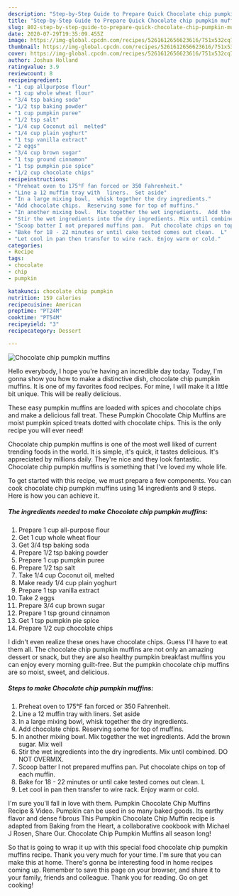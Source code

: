 ```yaml
---
description: "Step-by-Step Guide to Prepare Quick Chocolate chip pumpkin muffins"
title: "Step-by-Step Guide to Prepare Quick Chocolate chip pumpkin muffins"
slug: 802-step-by-step-guide-to-prepare-quick-chocolate-chip-pumpkin-muffins
date: 2020-07-29T19:35:09.455Z
image: https://img-global.cpcdn.com/recipes/5261612656623616/751x532cq70/chocolate-chip-pumpkin-muffins-recipe-main-photo.jpg
thumbnail: https://img-global.cpcdn.com/recipes/5261612656623616/751x532cq70/chocolate-chip-pumpkin-muffins-recipe-main-photo.jpg
cover: https://img-global.cpcdn.com/recipes/5261612656623616/751x532cq70/chocolate-chip-pumpkin-muffins-recipe-main-photo.jpg
author: Joshua Holland
ratingvalue: 3.9
reviewcount: 8
recipeingredient:
- "1 cup allpurpose flour"
- "1 cup whole wheat flour"
- "3/4 tsp baking soda"
- "1/2 tsp baking powder"
- "1 cup pumpkin puree"
- "1/2 tsp salt"
- "1/4 cup Coconut oil  melted"
- "1/4 cup plain yoghurt"
- "1 tsp vanilla extract"
- "2 eggs"
- "3/4 cup brown sugar"
- "1 tsp ground cinnamon"
- "1 tsp pumpkin pie spice"
- "1/2 cup chocolate chips"
recipeinstructions:
- "Preheat oven to 175°F fan forced or 350 Fahrenheit."
- "Line a 12 muffin tray with  liners.  Set aside"
- "In a large mixing bowl,  whisk together the dry ingredients."
- "Add chocolate chips.  Reserving some for top of muffins."
- "In another mixing bowl.  Mix together the wet ingredients.  Add the brown sugar. Mix well"
- "Stir the wet ingredients into the dry ingredients. Mix until combined.  DO NOT OVERMIX."
- "Scoop batter I not prepared muffins pan.  Put chocolate chips on top of each muffin."
- "Bake for 18 - 22 minutes or until cake tested comes out clean.  L"
- "Let cool in pan then transfer to wire rack. Enjoy warm or cold."
categories:
- Recipe
tags:
- chocolate
- chip
- pumpkin

katakunci: chocolate chip pumpkin 
nutrition: 159 calories
recipecuisine: American
preptime: "PT24M"
cooktime: "PT54M"
recipeyield: "3"
recipecategory: Dessert

---
```



![Chocolate chip pumpkin muffins](https://img-global.cpcdn.com/recipes/5261612656623616/751x532cq70/chocolate-chip-pumpkin-muffins-recipe-main-photo.jpg)

Hello everybody, I hope you're having an incredible day today. Today, I'm gonna show you how to make a distinctive dish, chocolate chip pumpkin muffins. It is one of my favorites food recipes. For mine, I will make it a little bit unique. This will be really delicious.

These easy pumpkin muffins are loaded with spices and chocolate chips and make a delicious fall treat. These Pumpkin Chocolate Chip Muffins are moist pumpkin spiced treats dotted with chocolate chips. This is the only recipe you will ever need!

Chocolate chip pumpkin muffins is one of the most well liked of current trending foods in the world. It is simple, it's quick, it tastes delicious. It's appreciated by millions daily. They're nice and they look fantastic. Chocolate chip pumpkin muffins is something that I've loved my whole life.


To get started with this recipe, we must prepare a few components. You can cook chocolate chip pumpkin muffins using 14 ingredients and 9 steps. Here is how you can achieve it.

<!--inarticleads1-->

##### The ingredients needed to make Chocolate chip pumpkin muffins:

1. Prepare 1 cup all-purpose flour
1. Get 1 cup whole wheat flour
1. Get 3/4 tsp baking soda
1. Prepare 1/2 tsp baking powder
1. Prepare 1 cup pumpkin puree
1. Prepare 1/2 tsp salt
1. Take 1/4 cup Coconut oil,  melted
1. Make ready 1/4 cup plain yoghurt
1. Prepare 1 tsp vanilla extract
1. Take 2 eggs
1. Prepare 3/4 cup brown sugar
1. Prepare 1 tsp ground cinnamon
1. Get 1 tsp pumpkin pie spice
1. Prepare 1/2 cup chocolate chips


I didn&#39;t even realize these ones have chocolate chips. Guess I&#39;ll have to eat them all. The chocolate chip pumpkin muffins are not only an amazing dessert or snack, but they are also healthy pumpkin breakfast muffins you can enjoy every morning guilt-free. But the pumpkin chocolate chip muffins are so moist, sweet, and delicious. 

<!--inarticleads2-->

##### Steps to make Chocolate chip pumpkin muffins:

1. Preheat oven to 175°F fan forced or 350 Fahrenheit.
1. Line a 12 muffin tray with  liners.  Set aside
1. In a large mixing bowl,  whisk together the dry ingredients.
1. Add chocolate chips.  Reserving some for top of muffins.
1. In another mixing bowl.  Mix together the wet ingredients.  Add the brown sugar. Mix well
1. Stir the wet ingredients into the dry ingredients. Mix until combined.  DO NOT OVERMIX.
1. Scoop batter I not prepared muffins pan.  Put chocolate chips on top of each muffin.
1. Bake for 18 - 22 minutes or until cake tested comes out clean.  L
1. Let cool in pan then transfer to wire rack. Enjoy warm or cold.


I&#39;m sure you&#39;ll fall in love with them. Pumpkin Chocolate Chip Muffins Recipe &amp; Video. Pumpkin can be used in so many baked goods. Its earthy flavor and dense fibrous This Pumpkin Chocolate Chip Muffin recipe is adapted from Baking from the Heart, a collaborative cookbook with Michael J Rosen, Share Our. Chocolate Chip Pumpkin Muffins all season long! 

So that is going to wrap it up with this special food chocolate chip pumpkin muffins recipe. Thank you very much for your time. I'm sure that you can make this at home. There's gonna be interesting food in home recipes coming up. Remember to save this page on your browser, and share it to your family, friends and colleague. Thank you for reading. Go on get cooking!
